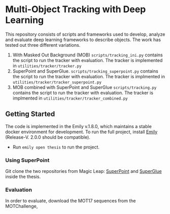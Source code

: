 
# Multi-Object Tracking with Deep Learning
This repository consists of scripts and frameworks used to develop, analyze and evaluate deep learning frameworks to describe objects. The work has tested out three different variations. 
1. With Masked Out Background (MOB) 
`scripts/tracking_ini.py` contains the script to run the tracker with evaluation. The tracker is implemented in `utilities/tracker/tracker.py`
2. SuperPoint and SuperGlue. 
`scripts/tracking_superpoint.py` contains the script to run the tracker with evaluation. The tracker is implmented in `utilities/tracker/tracker_superpoint.py`
3. MOB combined with SuperPoint and SuperGlue
`scripts/tracking.py` contains the script to run the tracker with evaluation. The tracker is implmented in `utilities/tracker/tracker_combined.py`

## Getting Started
The code is implemented in the Emily v.1.8.0, which maintains a stable docker environment for development. To run the full project, install [Emily](https://github.com/amboltio/emily-cli) (Release-V. 2.0.0 should be compatible).
- Run `emily open thesis` to run the project.

### Using SuperPoint
Git clone the two repositories from Magic Leap: [SuperPoint](https://github.com/magicleap/SuperPointPretrainedNetwork) and [SuperGlue](https://github.com/magicleap/SuperGluePretrainedNetwork) inside the thesis.

### Evaluation
In order to evaluate, download the MOT17 sequences from the MOTChallenge,
